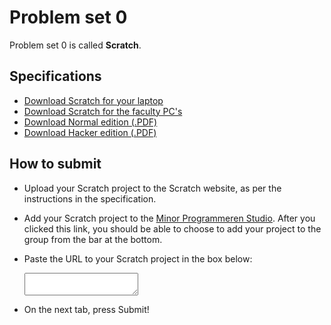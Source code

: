 # Problem set 0

Problem set 0 is called **Scratch**.

## Specifications

* [Download Scratch for your laptop](http://scratch.mit.edu/scratch_1.4/)
* [Download Scratch for the faculty PC's](http://www.softpedia.com/dyn-postdownload.php?p=105430&t=0&i=1)
* [Download Normal edition (.PDF)](pset0.pdf)
* [Download Hacker edition (.PDF)](hacker0.pdf)

## How to submit

* Upload your Scratch project to the Scratch website, as per the instructions
  in the specification.

* Add your Scratch project to the [Minor Programmeren
  Studio](http://scratch.mit.edu/studios/242332/). After you clicked this link,
  you should be able to choose to add your project to the group from the bar at
  the bottom.

* Paste the URL to your Scratch project in the box below:

    <textarea name="url"></textarea>

* On the next tab, press Submit!
